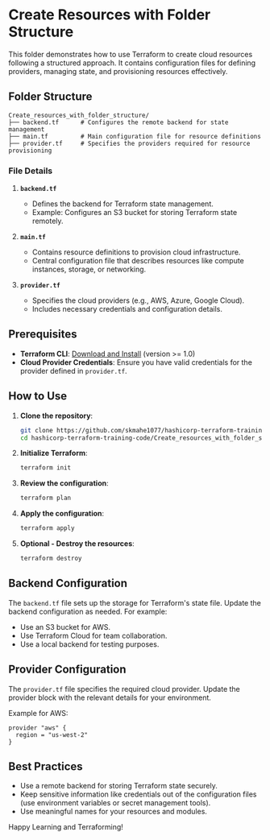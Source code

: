 # Create Resources with Folder Structure

This folder demonstrates how to use Terraform to create cloud resources following a structured approach. It contains configuration files for defining providers, managing state, and provisioning resources effectively.

## Folder Structure

```plaintext
Create_resources_with_folder_structure/
├── backend.tf      # Configures the remote backend for state management
├── main.tf         # Main configuration file for resource definitions
├── provider.tf     # Specifies the providers required for resource provisioning
```

### File Details

1. **`backend.tf`**
   - Defines the backend for Terraform state management.
   - Example: Configures an S3 bucket for storing Terraform state remotely.

2. **`main.tf`**
   - Contains resource definitions to provision cloud infrastructure.
   - Central configuration file that describes resources like compute instances, storage, or networking.

3. **`provider.tf`**
   - Specifies the cloud providers (e.g., AWS, Azure, Google Cloud).
   - Includes necessary credentials and configuration details.

## Prerequisites

- **Terraform CLI**: [Download and Install](https://www.terraform.io/downloads.html) (version >= 1.0)
- **Cloud Provider Credentials**: Ensure you have valid credentials for the provider defined in `provider.tf`.

## How to Use

1. **Clone the repository**:

   ```bash
   git clone https://github.com/skmahe1077/hashicorp-terraform-training-code.git
   cd hashicorp-terraform-training-code/Create_resources_with_folder_structure
   ```

2. **Initialize Terraform**:

   ```bash
   terraform init
   ```

3. **Review the configuration**:

   ```bash
   terraform plan
   ```

4. **Apply the configuration**:

   ```bash
   terraform apply
   ```

5. **Optional - Destroy the resources**:

   ```bash
   terraform destroy
   ```

## Backend Configuration

The `backend.tf` file sets up the storage for Terraform's state file. Update the backend configuration as needed. For example:

- Use an S3 bucket for AWS.
- Use Terraform Cloud for team collaboration.
- Use a local backend for testing purposes.

## Provider Configuration

The `provider.tf` file specifies the required cloud provider. Update the provider block with the relevant details for your environment.

Example for AWS:

```hcl
provider "aws" {
  region = "us-west-2"
}
```

## Best Practices

- Use a remote backend for storing Terraform state securely.
- Keep sensitive information like credentials out of the configuration files (use environment variables or secret management tools).
- Use meaningful names for your resources and modules.



Happy Learning and Terraforming!
